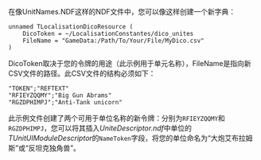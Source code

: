 在像UnitNames.NDF这样的NDF文件中，您可以像这样创建一个新字典：

```ndf
unnamed TLocalisationDicoResource (
    DicoToken = ~/LocalisationConstantes/dico_unites
    FileName = "GameData:/Path/To/Your/File/MyDico.csv"
)
```
DicoToken取决于您的令牌的用途（此示例用于单元名称），FileName是指向新CSV文件的路径。此CSV文件的结构必须如下：
```csv
"TOKEN";"REFTEXT"  
"RFIEYZQQMY";"Big Gun Abrams"
"RGZDPHIMPJ";"Anti-Tank unicorn"
```

此示例文件创建了两个可用于单位名称的新令牌：分别为`RFIEYZQQMY`和`RGZDPHIMPJ`，您可以将其插入*UniteDescriptor.ndf*中单位的*TUnitUIModuleDescriptor*的`NameToken`字段，将您的单位命名为“大炮艾布拉姆斯”或“反坦克独角兽”。